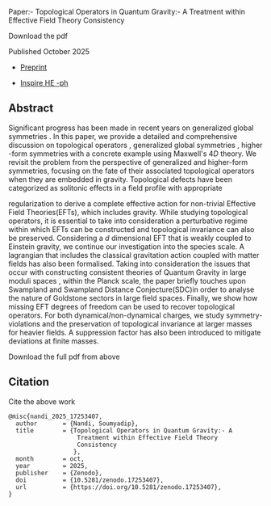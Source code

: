 Paper:- Topological Operators in Quantum Gravity:- A Treatment within Effective Field Theory Consistency

Download the pdf []()


Published October 2025

- [Preprint](https://zenodo.org/records/17253407)

- [Inspire HE -ph](https://inspirehep.net/literature/3050484)




##  Abstract

Significant progress has been made in recent years on generalized global symmetries . 
In this paper, we provide a detailed and comprehensive discussion on topological operators , generalized global symmetries ,
higher -form symmetries with a concrete example using Maxwell's $4D$
theory. We revisit the problem from the perspective of generalized and higher-form symmetries, focusing on the fate of their associated topological 
operators when they are embedded in gravity. Topological defects have been categorized as solitonic effects in a field profile with appropriate 
 
regularization to derive a complete effective action for non-trivial Effective Field Theories(EFTs), which includes gravity.
While studying topological operators, it is essential to take into consideration a perturbative regime within which EFTs can be constructed and 
topological invariance can also be preserved. Considering a $d$ dimensional EFT that is weakly coupled to Einstein gravity, we continue our investigation into the species scale.
A lagrangian that includes the classical gravitation action coupled with matter fields has also been formalised. Taking into consideration the
issues that occur with constructing consistent theories of Quantum Gravity in large moduli spaces , within the Planck scale, the paper briefly touches upon
Swampland and Swampland Distance Conjecture(SDC)in order to analyse the nature of Goldstone sectors in large field spaces. Finally, we show how missing EFT 
degrees of freedom can be used to recover topological operators. For both dynamical/non-dynamical charges, we study symmetry-violations 
and the preservation of topological invariance at larger masses for heavier fields. A suppression factor has also been introduced to mitigate 
deviations at finite masses.

Download the full pdf from above

## Citation

Cite the above work


```
@misc{nandi_2025_17253407,
  author       = {Nandi, Soumyadip},
  title        = {Topological Operators in Quantum Gravity:- A
                   Treatment within Effective Field Theory
                   Consistency
                  },
  month        = oct,
  year         = 2025,
  publisher    = {Zenodo},
  doi          = {10.5281/zenodo.17253407},
  url          = {https://doi.org/10.5281/zenodo.17253407},
}

```




